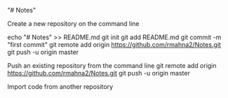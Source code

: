 "# Notes" 

Create a new repository on the command line

echo "# Notes" >> README.md
git init
git add README.md
git commit -m "first commit"
git remote add origin https://github.com/rmahna2/Notes.git
git push -u origin master

Push an existing repository from the command line
git remote add origin https://github.com/rmahna2/Notes.git
git push -u origin master

Import code from another repository
